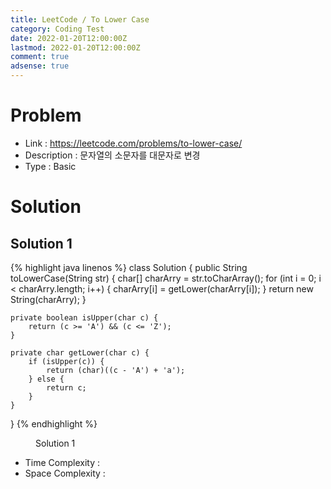 ```yaml
---
title: LeetCode / To Lower Case
category: Coding Test
date: 2022-01-20T12:00:00Z
lastmod: 2022-01-20T12:00:00Z
comment: true
adsense: true
---
```


# Problem

* Link : https://leetcode.com/problems/to-lower-case/
* Description : 문자열의 소문자를 대문자로 변경
* Type : Basic

# Solution

## Solution 1

{% highlight java linenos %}
class Solution {
    public String toLowerCase(String str) {
        char[] charArry = str.toCharArray();
        for (int i = 0; i < charArry.length; i++) {
            charArry[i] = getLower(charArry[i]);
        }
        return new String(charArry);
    }
    
    private boolean isUpper(char c) {
        return (c >= 'A') && (c <= 'Z');
    }
    
    private char getLower(char c) {
        if (isUpper(c)) {
            return (char)((c - 'A') + 'a');
        } else {
            return c;
        }
    }
}
{% endhighlight %}
<figure>
<figcaption class="caption">Solution 1</figcaption>
</figure>

* Time Complexity :
* Space Complexity :

